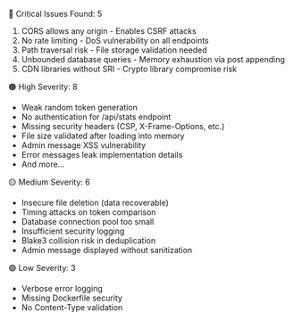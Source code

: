   🔴 Critical Issues Found: 5

  1. CORS allows any origin - Enables CSRF attacks
  2. No rate limiting - DoS vulnerability on all endpoints
  3. Path traversal risk - File storage validation needed
  4. Unbounded database queries - Memory exhaustion via post appending
  5. CDN libraries without SRI - Crypto library compromise risk

  🟠 High Severity: 8

  - Weak random token generation
  - No authentication for /api/stats endpoint
  - Missing security headers (CSP, X-Frame-Options, etc.)
  - File size validated after loading into memory
  - Admin message XSS vulnerability
  - Error messages leak implementation details
  - And more...

  🟡 Medium Severity: 6

  - Insecure file deletion (data recoverable)
  - Timing attacks on token comparison
  - Database connection pool too small
  - Insufficient security logging
  - Blake3 collision risk in deduplication
  - Admin message displayed without sanitization

  🟢 Low Severity: 3

  - Verbose error logging
  - Missing Dockerfile security
  - No Content-Type validation

